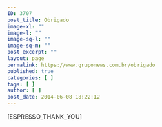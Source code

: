 ```yaml
---
ID: 3707
post_title: Obrigado
image-xl: ""
image-l: ""
image-sq-l: ""
image-sq-m: ""
post_excerpt: ""
layout: page
permalink: https://www.gruponews.com.br/obrigado
published: true
categories: [ ]
tags: [ ]
author: [ ]
post_date: 2014-06-08 18:22:12
---
```

[ESPRESSO_THANK_YOU]
